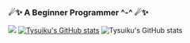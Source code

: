 ###  ☄✨ A Beginner Programmer ^-^  ☄✨
[<img src="https://puu.sh/JtggS/a7c3e42aeb.gif">](https://www.youtube.com/@tysuiku)
[![Tysuiku's GitHub stats](https://github-readme-stats.vercel.app/api?username=Tysuiku)](https://github.com/Tysuiku/github-readme-stats)
![Tysuiku's GitHub stats](https://github-readme-stats.vercel.app/api?username=Tysuiku&show_icons=true&theme=radical)


